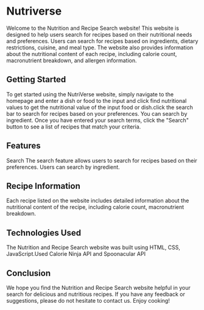 # Nutriverse

Welcome to the Nutrition and Recipe Search website! This website is designed to help users search for recipes based on their nutritional needs and preferences. Users can search for recipes based on ingredients, dietary restrictions, cuisine, and meal type. The website also provides information about the nutritional content of each recipe, including calorie count, macronutrient breakdown, and allergen information.

## Getting Started
To get started using the NutriVerse website, simply navigate to the homepage and enter a dish or food to the input and click find nutritional values to get the nutritional value of the input food or dish.click the search bar to search for recipes based on your preferences. You can search by ingredient. Once you have entered your search terms, click the "Search" button to see a list of recipes that match your criteria.

## Features
Search
The search feature allows users to search for recipes based on their preferences. Users can search by ingredient.

## Recipe Information
Each recipe listed on the website includes detailed information about the nutritional content of the recipe, including calorie count, macronutrient breakdown.


## Technologies Used
The Nutrition and Recipe Search website was built using HTML, CSS, JavaScript.Used Calorie Ninja API and Spoonacular API

## Conclusion
We hope you find the Nutrition and Recipe Search website helpful in your search for delicious and nutritious recipes. If you have any feedback or suggestions, please do not hesitate to contact us. Enjoy cooking!